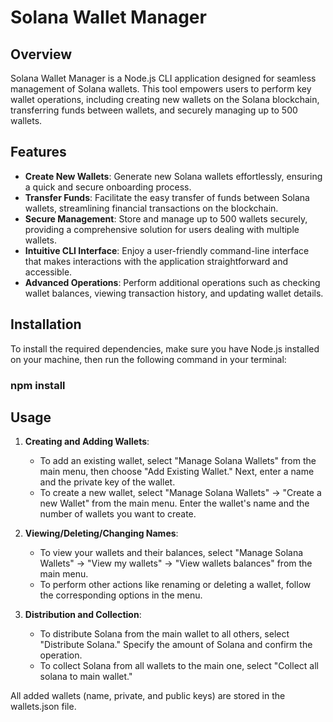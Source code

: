 # Solana Wallet Manager

## Overview

Solana Wallet Manager is a Node.js CLI application designed for seamless management of Solana wallets. This tool empowers users to perform key wallet operations, including creating new wallets on the Solana blockchain, transferring funds between wallets, and securely managing up to 500 wallets.

## Features

- **Create New Wallets**: Generate new Solana wallets effortlessly, ensuring a quick and secure onboarding process.
- **Transfer Funds**: Facilitate the easy transfer of funds between Solana wallets, streamlining financial transactions on the blockchain.
- **Secure Management**: Store and manage up to 500 wallets securely, providing a comprehensive solution for users dealing with multiple wallets.
- **Intuitive CLI Interface**: Enjoy a user-friendly command-line interface that makes interactions with the application straightforward and accessible.
- **Advanced Operations**: Perform additional operations such as checking wallet balances, viewing transaction history, and updating wallet details.

## Installation

To install the required dependencies, make sure you have Node.js installed on your machine, then run the following command in your terminal:

### npm install


## Usage

1. **Creating and Adding Wallets**: 
   - To add an existing wallet, select "Manage Solana Wallets" from the main menu, then choose "Add Existing Wallet." Next, enter a name and the private key of the wallet.
   - To create a new wallet, select "Manage Solana Wallets" -> "Create a new Wallet" from the main menu. Enter the wallet's name and the number of wallets you want to create.

2. **Viewing/Deleting/Changing Names**:
   - To view your wallets and their balances, select "Manage Solana Wallets" -> "View my wallets" -> "View wallets balances" from the main menu.
   - To perform other actions like renaming or deleting a wallet, follow the corresponding options in the menu.

3. **Distribution and Collection**:
   - To distribute Solana from the main wallet to all others, select "Distribute Solana." Specify the amount of Solana and confirm the operation.
   - To collect Solana from all wallets to the main one, select "Collect all solana to main wallet."

All added wallets (name, private, and public keys) are stored in the wallets.json file.



